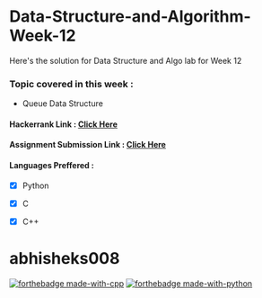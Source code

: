 # Data-Structure-and-Algorithm-Week-12
Here's the solution for Data Structure and Algo lab for Week 12

### Topic covered in this week :
- Queue Data Structure

#### Hackerrank Link : <a href = "https://www.hackerrank.com/da-algo-lab-week-12">Click Here</a>
#### Assignment Submission Link : <a href = "https://forms.gle/A2m1JSb1dMYswfHh7">Click Here</a>

#### Languages Preffered :
- [x] Python

- [x] C

- [x] C++

# abhisheks008

[![forthebadge made-with-cpp](http://ForTheBadge.com/images/badges/made-with-c.svg)](https://www.python.org/)
[![forthebadge made-with-python](http://ForTheBadge.com/images/badges/made-with-python.svg)](https://www.python.org/)
